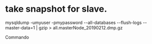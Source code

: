 <!-- TITLE: Replication -->
<!-- SUBTITLE: A quick summary of Replication -->

# take snapshot for slave.
mysqldump -umyuser -pmypassword --all-databases --flush-logs --master-data=1 | gzip > all.masterNode_20190212.dmp.gz

Commando